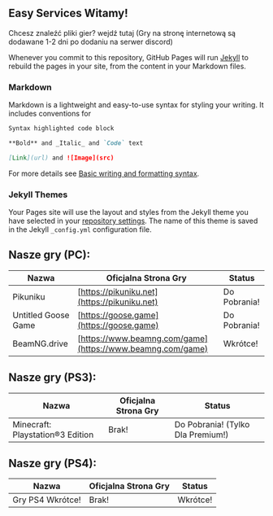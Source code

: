 ## Easy Services Witamy!

Chcesz znaleźć pliki gier? wejdź tutaj (Gry na stronę internetową są dodawane 1-2 dni po dodaniu na serwer discord)

Whenever you commit to this repository, GitHub Pages will run [Jekyll](https://jekyllrb.com/) to rebuild the pages in your site, from the content in your Markdown files.

### Markdown

Markdown is a lightweight and easy-to-use syntax for styling your writing. It includes conventions for

```markdown
Syntax highlighted code block

**Bold** and _Italic_ and `Code` text

[Link](url) and ![Image](src)
```

For more details see [Basic writing and formatting syntax](https://docs.github.com/en/github/writing-on-github/getting-started-with-writing-and-formatting-on-github/basic-writing-and-formatting-syntax).

### Jekyll Themes

Your Pages site will use the layout and styles from the Jekyll theme you have selected in your [repository settings](https://github.com/EasyServices132/easyservices-site/settings/pages). The name of this theme is saved in the Jekyll `_config.yml` configuration file.

## Nasze gry (PC):

| Nazwa     | Oficjalna Strona Gry     | Status     |   
| --------- | ------------------------ | ---------- |
| Pikuniku  | [https://pikuniku.net](https://pikuniku.net)   | Do Pobrania!   |
| Untitled Goose Game  | [https://goose.game](https://goose.game)   | Do Pobrania!   |
| BeamNG.drive  | [https://www.beamng.com/game](https://www.beamng.com/game)   | Wkrótce!   |

## Nasze gry (PS3):

| Nazwa     | Oficjalna Strona Gry     | Status     |   
| --------- | ------------------------ | ---------- |
| Minecraft: Playstation®3 Edition  | Brak!   | Do Pobrania! (Tylko Dla Premium!)   |

## Nasze gry (PS4):

| Nazwa     | Oficjalna Strona Gry     | Status     |   
| --------- | ------------------------ | ---------- |
| Gry PS4 Wkrótce!  | Brak!   | Wkrótce!   |

